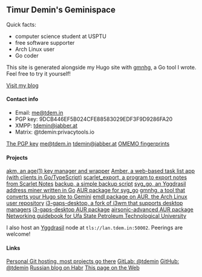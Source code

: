 ## Timur Demin's Geminispace

Quick facts:

* computer science student at USPTU
* free software supporter
* Arch Linux user
* Go coder

This site is generated alongside my Hugo site with [gmnhg][gmnhg], a Go tool I
wrote. Feel free to try it yourself!

[Visit my blog](/post/index.gmi)

#### Contact info

* Email: me@tdem.in
* PGP key: 9DCB446EF5B024CFE88583029EDF3F9D9286FA20
* XMPP: tdemin@jabber.at
* Matrix: @tdemin:privacytools.io

[The PGP key](/pgp.asc)
[me@tdem.in](mailto:me@tdem.in)
[tdemin@jabber.at](xmpp:tdemin@jabber.at)
[OMEMO fingerprints](/announcements/index.gmi)

#### Projects

[akm, an age(1) key manager and wrapper][akm]
[Amber, a web-based task list app (with clients in Go/TypeScript)][amber]
[scarlet_export, a program to export notes from Scarlet Notes][scarlet_export]
[backup, a simple backup script][backup]
[syg_go, an Yggdrasil address miner written in Go][syg_go]
[AUR package for syg_go][sgaur]
[gmnhg, a tool that converts your Hugo site to Gemini][gmnhg]
[emdl package on AUR, the Arch Linux user repository][emdl]
[i3-gaps-desktop, a fork of i3wm that supports desktop managers][i3-gd]
[i3-gaps-desktop AUR package][i3-gdaur]
[airsonic-advanced AUR package][airsonic-advanced]
[Networking guidebook for Ufa State Petroleum Technological University][gon]

I also host an [Yggdrasil][ygg] node at `tls://lan.tdem.in:50002`. Peerings are welcome!

[akm]: https://github.com/tdemin/akm
[amber]: https://git.tdem.in/tdemin/amber
[syg_go]: https://git.tdem.in/tdemin/syg_go
[sgaur]: https://aur.archlinux.org/packages/syg_go/
[scarlet_export]: https://git.tdem.in/tdemin/scarlet_export
[backup]: https://git.tdem.in/tdemin/backup
[emdl]: https://aur.archlinux.org/packages/emdl/
[ygg]: https://yggdrasil-network.github.io
[gmnhg]: https://git.tdem.in/tdemin/gmnhg
[airsonic-advanced]: https://aur.archlinux.org/packages/airsonic-advanced-bin/
[i3-gd]: https://git.tdem.in/tdemin/i3
[i3-gdaur]: https://aur.archlinux.org/packages/i3-gaps-desktop/
[gon]: /files/guidebook_networking.pdf

#### Links

[Personal Git hosting, most projects go there](https://git.tdem.in/tdemin)
[GitLab: @tdemin](https://gitlab.com/tdemin)
[GitHub: @tdemin](https://github.com/tdemin)
[Russian blog on Habr](https://habr.com/en/users/tdemin/posts)
[This page on the Web](https://tdem.in)
